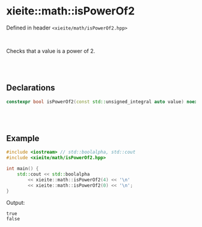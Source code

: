 # xieite::math::isPowerOf2
Defined in header `<xieite/math/isPowerOf2.hpp>`

<br/>

Checks that a value is a power of 2.

<br/><br/>

## Declarations
```cpp
constexpr bool isPowerOf2(const std::unsigned_integral auto value) noexcept;
```

<br/><br/>

## Example
```cpp
#include <iostream> // std::boolalpha, std::cout
#include <xieite/math/isPowerOf2.hpp>

int main() {
	std::cout << std::boolalpha
		<< xieite::math::isPowerOf2(4) << '\n'
		<< xieite::math::isPowerOf2(0) << '\n';
}
```
Output:
```
true
false
```

